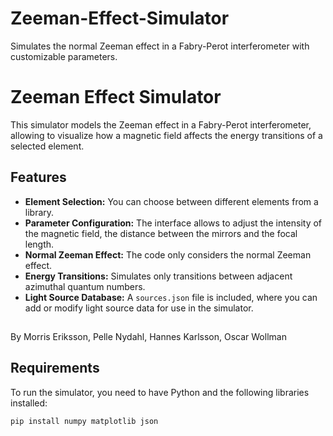 # Zeeman-Effect-Simulator
Simulates the normal Zeeman effect in a Fabry-Perot interferometer with customizable parameters.

# Zeeman Effect Simulator

This simulator models the Zeeman effect in a Fabry-Perot interferometer, allowing to visualize how a magnetic field affects the energy transitions of a selected element.

## Features
- **Element Selection:** You can choose between different elements from a library.
- **Parameter Configuration:** The interface allows to adjust the intensity of the magnetic field, the distance between the mirrors and the focal length.
- **Normal Zeeman Effect:** The code only considers the normal Zeeman effect.
- **Energy Transitions:** Simulates only transitions between adjacent azimuthal quantum numbers.
- **Light Source Database:** A `sources.json` file is included, where you can add or modify light source data for use in the simulator.
##
By Morris Eriksson, Pelle Nydahl, Hannes Karlsson, Oscar Wollman

## Requirements
To run the simulator, you need to have Python and the following libraries installed:
```bash
pip install numpy matplotlib json

